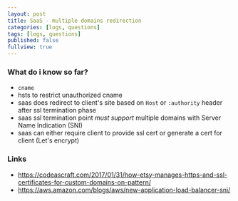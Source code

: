 ```yaml
---
layout: post
title: SaaS - multiple domains redirection
categories: [logs, questions]
tags: [logs, questions]
published: false
fullview: true
---
```



### What do i know so far?

- `cname`
- hsts to restrict unauthorized cname
- saas does redirect to client's site based on `Host` or `:authority` header after ssl termination phase
- saas ssl termination point _must support_ multiple domains with Server Name Indication (SNI)
- saas can either require client to provide ssl cert or generate a cert for client (Let's encrypt)

### Links

- https://codeascraft.com/2017/01/31/how-etsy-manages-https-and-ssl-certificates-for-custom-domains-on-pattern/
- https://aws.amazon.com/blogs/aws/new-application-load-balancer-sni/
